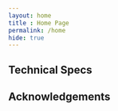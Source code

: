 ```yaml
--- 
layout: home
title : Home Page
permalink: /home
hide: true
---
```


<head>
</head>

<body>
    <div class="container">
        <div class="row">
            <div class="col">
                <h2>Technical Specs</h2>
            </div>
            <div class="col">
                <h2>Acknowledgements</h2>
            </div>
        </div>
    </div>
</body>